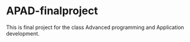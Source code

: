 # APAD-finalproject

This is final project for the class Advanced programming and Application
development.
